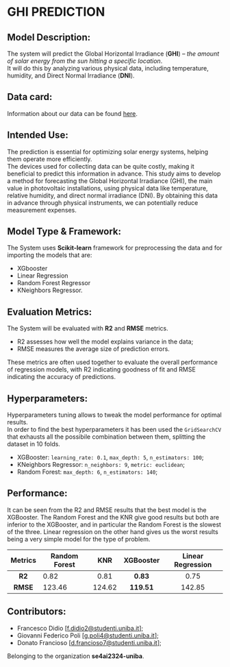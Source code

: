 # GHI PREDICTION

## Model Description:
The system will predict the Global Horizontal Irradiance (**GHI**) – *the amount of solar energy from the sun hitting a specific location*. \
It will do this by analyzing various physical data, including temperature, humidity, and Direct Normal Irradiance (**DNI**).

## Data card:
Information about our data can be found [here](https://github.com/se4ai2324-uniba/GHIPrediction/blob/main/data/README.md).

## Intended Use:
The prediction is essential for optimizing solar energy systems, helping them operate more efficiently. \
The devices used for collecting data can be quite costly, making it beneficial to predict this information in advance. This study aims to develop a method for forecasting the Global Horizontal Irradiance (GHI), the main value in photovoltaic installations, using physical data like temperature, relative humidity, and direct normal irradiance (DNI). By obtaining this data in advance through physical instruments, we can potentially reduce measurement expenses.

## Model Type & Framework:
The System uses **Scikit-learn** framework for preprocessing the data and for importing the models that are:
- XGbooster 
- Linear Regression 
- Random Forest Regressor 
- KNeighbors Regressor.

## Evaluation Metrics:
The System will be evaluated with **R2** and **RMSE** metrics.
- R2 assesses how well the model explains variance in the data;
- RMSE measures the average size of prediction errors.

These metrics are often used together to evaluate the overall performance of regression models, with R2 indicating goodness of fit and RMSE indicating the accuracy of predictions.

## Hyperparameters:
Hyperparameters tuning allows to tweak the model performance for optimal results. \
In order to find the best hyperparameters it has been used the `GridSearchCV` that exhausts all the possibile combination between them, splitting the dataset in 10 folds.
- XGBooster: `learning_rate: 0.1`, `max_depth: 5`, `n_estimators: 100`;
- KNeighbors Regressor: `n_neighbors: 9`, `metric: euclidean`;
- Random Forest: `max_depth: 6`, `n_estimators: 140`; 

## Performance:
It can be seen from the R2 and RMSE results that the best model is the XGBooster. The Random Forest and the KNR give good results but both are inferior to the XGBooster, and in particular the Random Forest is the slowest of the three. Linear regression on the other hand gives us the worst results being a very simple model for the type of problem.

| Metrics |Random Forest | KNR | XGBooster | Linear Regression
|:-------------: |--------- |:-------------:|:-------------:|:-------------:|
|**R2** | 0.82      | 0.81    | **0.83**     | 0.75 | 
|**RMSE** | 123.46      | 124.62    | **119.51**     | 142.85 | 


## Contributors:
- Francesco Didio [<f.didio2@studenti.uniba.it>];
- Giovanni Federico Poli [<g.poli4@studenti.uniba.it>]; 
- Donato Francioso [<d.francioso7@studenti.uniba.it>];

Belonging to the organization **se4ai2324-uniba**.